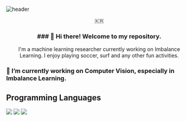 ![header](https://capsule-render.vercel.app/api?type=soft&color=auto&height=150&section=header&text=JihunKim&fontSize=70&animation=twinkling)
<p align="center">🇰🇷</p>

<h3 align="center"> ### 👋 Hi there! Welcome to my repository. </h3>

<p align="center"> I'm a machine learning researcher currently working on Imbalance Learning. I enjoy playing soccer, surf and any other fun activities. </[>

### 🔭 I’m currently working on Computer Vision, especially in Imbalance Learning.

## Programming Languages
<img src="https://img.shields.io/badge/c++-00599C?style=flat-square&logo=python&logoColor=white"/> <img src="https://img.shields.io/badge/python-3776AB?style=flat-square&logo=python&logoColor=white"/> <img src="https://img.shields.io/badge/pytorch-EE4C2C?style=flat-square&logo=pytorch&logoColor=white"/>
<!--
**caisarl76/caisarl76** is a ✨ _special_ ✨ repository because its `README.md` (this file) appears on your GitHub profile.

<a href="mailto:caisarl76@gmail.com"><img src="https://img.shields.io/badge/caisarl76@gmail.com-EA4335?style=flat-square&logo=gmail&logoColor=white"/></a>
<a href="https://www.linkedin.com/in/jihun-kim-753231206/"><img src="https://img.shields.io/badge/JihunKim-0A66C2?style=flat-square&logo=linkedin&logoColor=white"/></a>
<a href="https://www.instagram.com/pizza_jh/"><img src="https://img.shields.io/badge/pizza_jh-E4405F?style=flat-square&logo=Instagram&logoColor=white"/></a>


Here are some ideas to get you started:

- 🔭 I’m currently working on ...
- 🌱 I’m currently learning ...
- 👯 I’m looking to collaborate on ...
- 🤔 I’m looking for help with ...
- 💬 Ask me about ...
- 📫 How to reach me: ...
- 😄 Pronouns: ...
- ⚡ Fun fact: ...
-->
